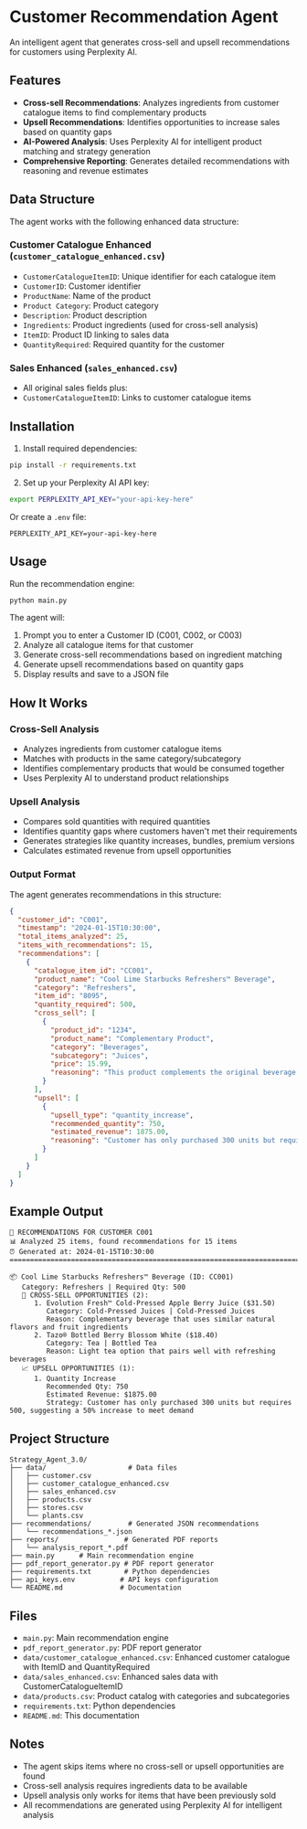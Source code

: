 # Customer Recommendation Agent

An intelligent agent that generates cross-sell and upsell recommendations for customers using Perplexity AI.

## Features

- **Cross-sell Recommendations**: Analyzes ingredients from customer catalogue items to find complementary products
- **Upsell Recommendations**: Identifies opportunities to increase sales based on quantity gaps
- **AI-Powered Analysis**: Uses Perplexity AI for intelligent product matching and strategy generation
- **Comprehensive Reporting**: Generates detailed recommendations with reasoning and revenue estimates

## Data Structure

The agent works with the following enhanced data structure:

### Customer Catalogue Enhanced (`customer_catalogue_enhanced.csv`)
- `CustomerCatalogueItemID`: Unique identifier for each catalogue item
- `CustomerID`: Customer identifier
- `ProductName`: Name of the product
- `Product Category`: Product category
- `Description`: Product description
- `Ingredients`: Product ingredients (used for cross-sell analysis)
- `ItemID`: Product ID linking to sales data
- `QuantityRequired`: Required quantity for the customer

### Sales Enhanced (`sales_enhanced.csv`)
- All original sales fields plus:
- `CustomerCatalogueItemID`: Links to customer catalogue items

## Installation

1. Install required dependencies:
```bash
pip install -r requirements.txt
```

2. Set up your Perplexity AI API key:
```bash
export PERPLEXITY_API_KEY="your-api-key-here"
```

Or create a `.env` file:
```
PERPLEXITY_API_KEY=your-api-key-here
```

## Usage

Run the recommendation engine:
```bash
python main.py
```

The agent will:
1. Prompt you to enter a Customer ID (C001, C002, or C003)
2. Analyze all catalogue items for that customer
3. Generate cross-sell recommendations based on ingredient matching
4. Generate upsell recommendations based on quantity gaps
5. Display results and save to a JSON file

## How It Works

### Cross-Sell Analysis
- Analyzes ingredients from customer catalogue items
- Matches with products in the same category/subcategory
- Identifies complementary products that would be consumed together
- Uses Perplexity AI to understand product relationships

### Upsell Analysis
- Compares sold quantities with required quantities
- Identifies quantity gaps where customers haven't met their requirements
- Generates strategies like quantity increases, bundles, premium versions
- Calculates estimated revenue from upsell opportunities

### Output Format

The agent generates recommendations in this structure:
```json
{
  "customer_id": "C001",
  "timestamp": "2024-01-15T10:30:00",
  "total_items_analyzed": 25,
  "items_with_recommendations": 15,
  "recommendations": [
    {
      "catalogue_item_id": "CC001",
      "product_name": "Cool Lime Starbucks Refreshers™ Beverage",
      "category": "Refreshers",
      "item_id": "8095",
      "quantity_required": 500,
      "cross_sell": [
        {
          "product_id": "1234",
          "product_name": "Complementary Product",
          "category": "Beverages",
          "subcategory": "Juices",
          "price": 15.99,
          "reasoning": "This product complements the original beverage..."
        }
      ],
      "upsell": [
        {
          "upsell_type": "quantity_increase",
          "recommended_quantity": 750,
          "estimated_revenue": 1875.00,
          "reasoning": "Customer has only purchased 300 units but requires 500..."
        }
      ]
    }
  ]
}
```

## Example Output

```
🎯 RECOMMENDATIONS FOR CUSTOMER C001
📊 Analyzed 25 items, found recommendations for 15 items
⏰ Generated at: 2024-01-15T10:30:00
================================================================================

📦 Cool Lime Starbucks Refreshers™ Beverage (ID: CC001)
   Category: Refreshers | Required Qty: 500
   🔄 CROSS-SELL OPPORTUNITIES (2):
      1. Evolution Fresh™ Cold-Pressed Apple Berry Juice ($31.50)
         Category: Cold-Pressed Juices | Cold-Pressed Juices
         Reason: Complementary beverage that uses similar natural flavors and fruit ingredients
      2. Tazo® Bottled Berry Blossom White ($18.40)
         Category: Tea | Bottled Tea
         Reason: Light tea option that pairs well with refreshing beverages
   📈 UPSELL OPPORTUNITIES (1):
      1. Quantity Increase
         Recommended Qty: 750
         Estimated Revenue: $1875.00
         Strategy: Customer has only purchased 300 units but requires 500, suggesting a 50% increase to meet demand
```

## Project Structure

```
Strategy_Agent_3.0/
├── data/                    # Data files
│   ├── customer.csv
│   ├── customer_catalogue_enhanced.csv
│   ├── sales_enhanced.csv
│   ├── products.csv
│   ├── stores.csv
│   └── plants.csv
├── recommendations/         # Generated JSON recommendations
│   └── recommendations_*.json
├── reports/                # Generated PDF reports
│   └── analysis_report_*.pdf
├── main.py      # Main recommendation engine
├── pdf_report_generator.py # PDF report generator
├── requirements.txt        # Python dependencies
├── api_keys.env           # API keys configuration
└── README.md              # Documentation
```

## Files

- `main.py`: Main recommendation engine
- `pdf_report_generator.py`: PDF report generator
- `data/customer_catalogue_enhanced.csv`: Enhanced customer catalogue with ItemID and QuantityRequired
- `data/sales_enhanced.csv`: Enhanced sales data with CustomerCatalogueItemID
- `data/products.csv`: Product catalog with categories and subcategories
- `requirements.txt`: Python dependencies
- `README.md`: This documentation

## Notes

- The agent skips items where no cross-sell or upsell opportunities are found
- Cross-sell analysis requires ingredients data to be available
- Upsell analysis only works for items that have been previously sold
- All recommendations are generated using Perplexity AI for intelligent analysis 